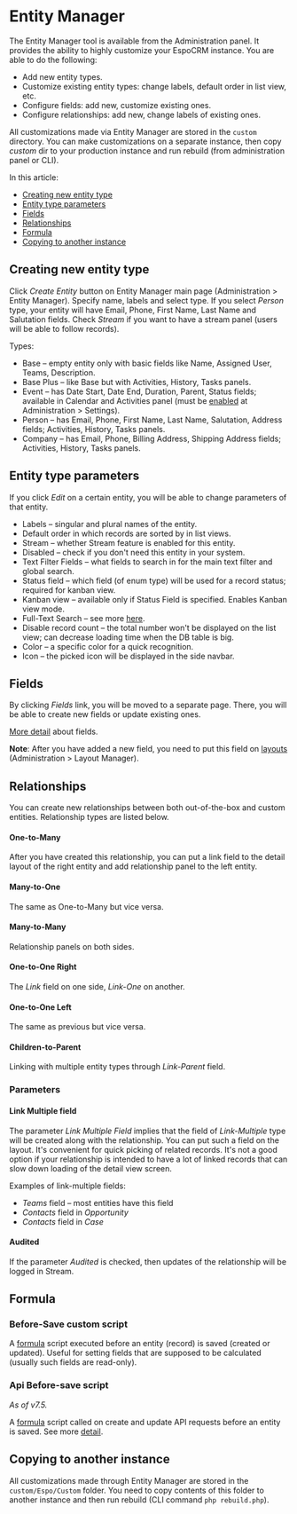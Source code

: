 # Entity Manager

The Entity Manager tool is available from the Administration panel. It provides the ability to highly customize your EspoCRM instance. You are able to do the following:

* Add new entity types.
* Customize existing entity types: change labels, default order in list view, etc.
* Configure fields: add new, customize existing ones.
* Configure relationships: add new, change labels of existing ones.

All customizations made via Entity Manager are stored in the `custom` directory. You can make customizations on a separate instance, then copy *custom* dir to your production instance and run rebuild (from administration panel or CLI).

In this article:

* [Creating new entity type](#creating-new-entity-type)
* [Entity type parameters](#entity-type-parameters)
* [Fields](#fields)
* [Relationships](#relationships)
* [Formula](#formula)
* [Copying to another instance](#copying-to-another-instance)

## Creating new entity type

Click *Create Entity* button on Entity Manager main page (Administration > Entity Manager). Specify name, labels and select type. If you select *Person* type, your entity will have Email, Phone, First Name, Last Name and Salutation fields. Check *Stream* if you want to have a stream panel (users will be able to follow records).

Types:

* Base – empty entity only with basic fields like Name, Assigned User, Teams, Description.
* Base Plus – like Base but with Activities, History, Tasks panels.
* Event – has Date Start, Date End, Duration, Parent, Status fields; available in Calendar and Activities panel (must be [enabled](../user-guide/activities-and-calendar.md#custom-entities-on-calendar) at Administration > Settings).
* Person – has Email, Phone, First Name, Last Name, Salutation, Address fields; Activities, History, Tasks panels.
* Company – has Email, Phone, Billing Address, Shipping Address fields; Activities, History, Tasks panels.

## Entity type parameters

If you click *Edit* on a certain entity, you will be able to change parameters of that entity.

* Labels – singular and plural names of the entity.
* Default order in which records are sorted by in list views.
* Stream – whether Stream feature is enabled for this entity.
* Disabled – check if you don't need this entity in your system.
* Text Filter Fields – what fields to search in for the main text filter and global search.
* Status field – which field (of enum type) will be used for a record status; required for kanban view.
* Kanban view – available only if Status Field is specified. Enables Kanban view mode.
* Full-Text Search – see more [here](../user-guide/text-search.md#full-text-search).
* Disable record count – the total number won't be displayed on the list view; can decrease loading time when the DB table is big.
* Color – a specific color for a quick recognition.
* Icon – the picked icon will be displayed in the side navbar.

## Fields

By clicking *Fields* link, you will be moved to a separate page. There, you will be able to create new fields or update existing ones.

[More detail](fields.md) about fields.

**Note**: After you have added a new field, you need to put this field on [layouts](layout-manager.md) (Administration > Layout Manager).


## Relationships

You can create new relationships between both out-of-the-box and custom entities. Relationship types are listed below.

#### One-to-Many

After you have created this relationship, you can put a link field to the detail layout of the right entity and add relationship panel to the left entity.

#### Many-to-One

The same as One-to-Many but vice versa.

#### Many-to-Many

Relationship panels on both sides.

#### One-to-One Right

The *Link* field on one side, *Link-One* on another.

#### One-to-One Left

The same as previous but vice versa.

#### Children-to-Parent

Linking with multiple entity types through *Link-Parent* field.

### Parameters

#### Link Multiple field

The parameter *Link Multiple Field* implies that the field of *Link-Multiple* type will be created along with the relationship. You can put such a field on the layout. It's convenient for quick picking of related records. It's not a good option if your relationship is intended to have a lot of linked records that can slow down loading of the detail view screen.

Examples of link-multiple fields:

* *Teams* field – most entities have this field
* *Contacts* field in *Opportunity*
* *Contacts* field in *Case*

#### Audited

If the parameter *Audited* is checked, then updates of the relationship will be logged in Stream.

## Formula

### Before-Save custom script

A [formula](formula.md) script executed before an entity (record) is saved (created or updated). Useful for setting fields that are supposed to be calculated (usually such fields are read-only).

### Api Before-save script

*As of v7.5.*

A [formula](formula.md) script called on create and update API requests before an entity is saved. See more [detail](api-before-save-script.md).

## Copying to another instance

All customizations made through Entity Manager are stored in the `custom/Espo/Custom` folder. You need to copy contents of this folder to another instance and then run rebuild (CLI command `php rebuild.php`).
